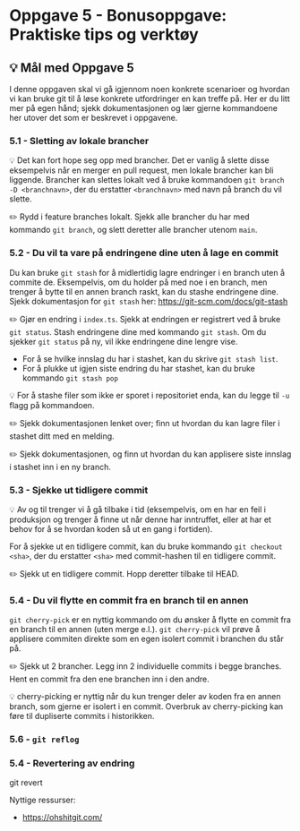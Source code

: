 # Oppgave 5 - Bonusoppgave: Praktiske tips og verktøy

## :bulb: Mål med Oppgave 5

I denne oppgaven skal vi gå igjennom noen konkrete scenarioer og hvordan vi kan bruke git til å løse konkrete utfordringer en kan treffe på. Her er du litt mer på egen hånd; sjekk dokumentasjonen og lær gjerne kommandoene her utover det som er beskrevet i oppgavene. 

### 5.1 - Sletting av lokale brancher

:bulb: Det kan fort hope seg opp med brancher. Det er vanlig å slette disse eksempelvis når en merger en pull request, men lokale brancher kan bli liggende. Brancher kan slettes lokalt ved å bruke kommandoen `git branch -D <branchnavn>`, der du erstatter `<branchnavn>` med navn på branch du vil slette.

:pencil2: Rydd i feature branches lokalt. Sjekk alle brancher du har med kommando `git branch`, og slett deretter alle brancher utenom `main`.


### 5.2 - Du vil ta vare på endringene dine uten å lage en commit 

Du kan bruke `git stash` for å midlertidig lagre endringer i en branch uten å commite de. Eksempelvis, om du holder på med noe i en branch, men trenger å bytte til en annen branch raskt, kan du stashe endringene dine. Sjekk dokumentasjon for `git stash` her: https://git-scm.com/docs/git-stash

:pencil2: Gjør en endring i `index.ts`. Sjekk at endringen er registrert ved å bruke `git status`. Stash endringene dine med kommando `git stash`. Om du sjekker `git status` på ny, vil ikke endringene dine lengre vise. 

- For å se hvilke innslag du har i stashet, kan du skrive `git stash list`. 
- For å plukke ut igjen siste endring du har stashet, kan du bruke kommando `git stash pop`

:bulb: For å stashe filer som ikke er sporet i repositoriet enda, kan du legge til `-u` flagg på kommandoen. 

:pencil2: Sjekk dokumentasjonen lenket over; finn ut hvordan du kan lagre filer i stashet ditt med en melding. 

:pencil2: Sjekk dokumentasjonen, og finn ut hvordan du kan applisere siste innslag i stashet inn i en ny branch. 


### 5.3 - Sjekke ut tidligere commit

:bulb: Av og til trenger vi å gå tilbake i tid (eksempelvis, om en har en feil i produksjon og trenger å finne ut når denne har inntruffet, eller at har et behov for å se hvordan koden så ut en gang i fortiden).

For å sjekke ut en tidligere commit, kan du bruke kommando `git checkout <sha>`, der du erstatter `<sha>` med commit-hashen til en tidligere commit.

:pencil2: Sjekk ut en tidligere commit. Hopp deretter tilbake til HEAD.

### 5.4 - Du vil flytte en commit fra en branch til en annen

`git cherry-pick` er en nyttig kommando om du ønsker å flytte en commit fra en branch til en annen (uten merge e.l.). `git cherry-pick` vil prøve å applisere commiten direkte som en egen isolert commit i branchen du står på. 

:pencil2: Sjekk ut 2 brancher. Legg inn 2 individuelle commits i begge branches. Hent en commit fra den ene branchen inn i den andre. 

:bulb: cherry-picking er nyttig når du kun trenger deler av koden fra en annen branch, som gjerne er isolert i en commit. Overbruk av cherry-picking kan føre til dupliserte commits i historikken.

### 5.6 - `git reflog`

### 5.4 - Revertering av endring

git revert <hash>

Nyttige ressurser:

- https://ohshitgit.com/
